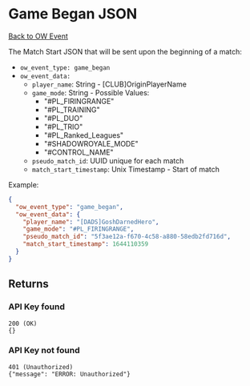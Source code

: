 # Game Began JSON
[Back to OW Event](ow_event.md)

The Match Start JSON that will be sent upon the beginning of a match:
* `ow_event_type: game_began`
* `ow_event_data:`
  * `player_name`: String - [CLUB]OriginPlayerName
  * `game_mode`: String - Possible Values:
      * "#PL_FIRINGRANGE"
      * "#PL_TRAINING"
      * "#PL_DUO"
      * "#PL_TRIO"
      * "#PL_Ranked_Leagues"
      * "#SHADOWROYALE_MODE"
      * "#CONTROL_NAME"
  * `pseudo_match_id`: UUID unique for each match
  * `match_start_timestamp`: Unix Timestamp - Start of match

Example:
```json
{
  "ow_event_type": "game_began",
  "ow_event_data": {
    "player_name": "[DADS]GoshDarnedHero",
    "game_mode": "#PL_FIRINGRANGE",
    "pseudo_match_id": "5f3ae12a-f670-4c58-a880-58edb2fd716d",
    "match_start_timestamp": 1644110359
  }
}
```

## Returns
### API Key found

```
200 (OK)
{}
```

### API Key not found
```
401 (Unauthorized)
{"message": "ERROR: Unauthorized"}
```


